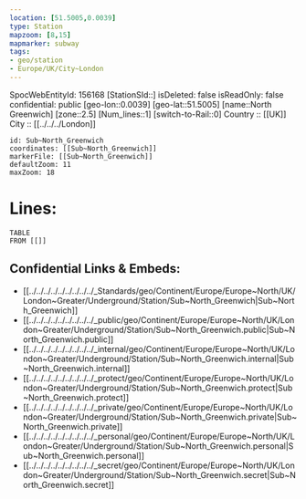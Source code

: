 ```yaml
---
location: [51.5005,0.0039] 
type: Station 
mapzoom: [8,15] 
mapmarker: subway 
tags:
- geo/station
- Europe/UK/City~London
---
```

SpocWebEntityId: 156168
[StationSId::] 
isDeleted: false
isReadOnly: false
confidential: public
[geo-lon::0.0039] 
[geo-lat::51.5005] 
[name::North Greenwich] 
[zone::2.5] 
[Num_lines::1] 
[switch-to-Rail::0] 
Country :: [[UK]]  
City :: [[../../../London]]  


```leaflet
id: Sub~North_Greenwich
coordinates: [[Sub~North_Greenwich]] 
markerFile: [[Sub~North_Greenwich]] 
defaultZoom: 11 
maxZoom: 18
```


# Lines: 
```dataview
TABLE 
FROM [[]] 
```

## Confidential Links & Embeds: 
- [[../../../../../../../../../_Standards/geo/Continent/Europe/Europe~North/UK/London~Greater/Underground/Station/Sub~North_Greenwich|Sub~North_Greenwich]] 
- [[../../../../../../../../../_public/geo/Continent/Europe/Europe~North/UK/London~Greater/Underground/Station/Sub~North_Greenwich.public|Sub~North_Greenwich.public]] 
- [[../../../../../../../../../_internal/geo/Continent/Europe/Europe~North/UK/London~Greater/Underground/Station/Sub~North_Greenwich.internal|Sub~North_Greenwich.internal]] 
- [[../../../../../../../../../_protect/geo/Continent/Europe/Europe~North/UK/London~Greater/Underground/Station/Sub~North_Greenwich.protect|Sub~North_Greenwich.protect]] 
- [[../../../../../../../../../_private/geo/Continent/Europe/Europe~North/UK/London~Greater/Underground/Station/Sub~North_Greenwich.private|Sub~North_Greenwich.private]] 
- [[../../../../../../../../../_personal/geo/Continent/Europe/Europe~North/UK/London~Greater/Underground/Station/Sub~North_Greenwich.personal|Sub~North_Greenwich.personal]] 
- [[../../../../../../../../../_secret/geo/Continent/Europe/Europe~North/UK/London~Greater/Underground/Station/Sub~North_Greenwich.secret|Sub~North_Greenwich.secret]] 
